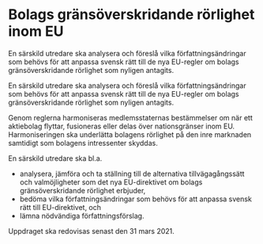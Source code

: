# Bolags gränsöverskridande rörlighet inom EU

En särskild utredare ska analysera och föreslå vilka författningsändringar som behövs för att anpassa svensk rätt till de nya EU-regler om bolags gränsöverskridande rörlighet som nyligen antagits.

En särskild utredare ska analysera och föreslå vilka författningsändringar som behövs för att anpassa svensk rätt till de nya EU-regler om bolags gränsöverskridande rörlighet som nyligen antagits.

Genom reglerna harmoniseras medlemsstaternas bestämmelser om när ett aktiebolag flyttar, fusioneras eller delas över nationsgränser inom EU. Harmoniseringen ska underlätta bolagens rörlighet på den inre marknaden samtidigt som bolagens intressenter skyddas.

En särskild utredare ska bl.a.

* analysera, jämföra och ta ställning till de alternativa tillvägagångssätt och valmöjligheter som det nya EU-direktivet om bolags gränsöverskridande rörlighet erbjuder,
* bedöma vilka författningsändringar som behövs för att anpassa svensk rätt till EU-direktivet, och
* lämna nödvändiga författningsförslag.

Uppdraget ska redovisas senast den 31 mars 2021.
